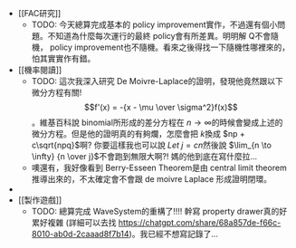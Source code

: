 - [[FAC研究]]
	- TODO: 今天總算完成基本的 policy improvement實作，不過還有個小問題。不知道為什麼每次運行的最終 policy會有所差異。明明解 Q不會隨機， policy improvement也不隨機。看來之後得找一下隨機性哪裡來的，怕其實實作有錯。
- [[機率閱讀]]
	- TODO: 這次我深入研究 De Moivre-Laplace的證明，發現他竟然跟以下微分方程有關! $$f'(x) = -{x - \mu \over \sigma^2}f(x)$$。維基百科說 binomial所形成的差分方程在 $n \to \infty$的時候會變成上述的微分方程。但是他的證明真的有夠爛，怎麼會把 $k$換成 $np + c\sqrt{npq}$啊? 你要這樣我也可以說 $Let \; j = cn$然後說 $\lim_{n \to \infty} {n \over j}$不會跑到無限大啊?! 媽的他到底在寫什麼拉...
	- 噢還有，我好像看到 Berry-Esseen Theorem是由 central limit theorem推導出來的，不太確定會不會跟 de moivre Laplace 形成證明閉環。
-
- [[製作遊戲]]
	- TODO: 總算完成 WaveSystem的重構了!!!! 幹寫 property drawer真的好累好複雜 (詳細可以去找 https://chatgpt.com/share/68a857de-f66c-8010-ab0d-2caaad8f7b14)。我已經不想寫記錄了...